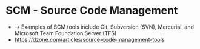 
# SCM - Source Code Management
* -> Examples of SCM tools include Git, Subversion (SVN), Mercurial, and Microsoft Team Foundation Server (TFS)
* https://dzone.com/articles/source-code-management-tools
